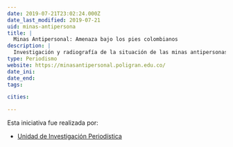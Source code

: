 ```yaml
---
date: 2019-07-21T23:02:24.000Z
date_last_modified: 2019-07-21
uid: minas-antipersona
title: |
  Minas Antipersonal: Amenaza bajo los pies colombianos
description: |
  Investigación y radiografía de la situación de las minas antipersonas en un país como Colombia, sus usos en la guerra por todos los actores involucrados, la serie de heridos y muertos por este tipo de artefacto y algunas historias de sobrevivientes.
type: Periodismo
website: https://minasantipersonal.poligran.edu.co/
date_ini: 
date_end: 
tags:

cities: 

---
```


Esta iniciativa fue realizada por:

- [Unidad de Investigación Periodística](/organizaciones/unidad-investigacion-periodistica)
